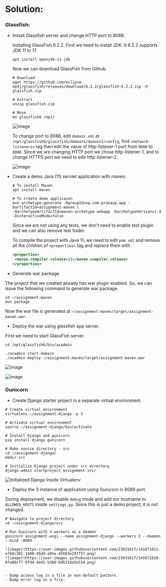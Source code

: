 # Solution:

### Glassfish:
 - Install Glassfish server and change HTTP port to 8088.

    Installing GlassFish 6.2.2. First we need to install JDK. It 6.2.2 supports JDK 11 to 17.
    
      ```console
      apt install openjdk-11-jdk
      ```

      Now we can download GlassFish from Github.

      ```console
      # Download
      wget https://github.com/eclipse-ee4j/glassfish/releases/download/6.2.2/glassfish-6.2.2.zip -O glassfish.zip

      # Extract
      unzip glassfish.zip

      # Move
      mv glassfish6 /opt/
      ```
      
      ![image](https://user-images.githubusercontent.com/23631617/141667457-a2a6693b-41f5-42be-ad7e-65fe294396fc.png)

      To change port to 8088, edit `domain.xml` at `/opt/glassfish6/glassfish/domains/domain1/config`, find `<network-listeners>` tag then edit the value of
      http-listener-1 port from `8080` to `8088`. Since we are changing HTTP port we chose http-listener-1, and to change HTTPS port we need to edit http-listener-2.
      
      ![image](https://user-images.githubusercontent.com/23631617/141667640-0288875b-49a2-4f44-80fa-d514ef3ce2cf.png)


 - Create a demo Java (11) servlet application with maven.
   
   ```console
   # To install Maven
   apt install maven
   
   # To create demo applicaion
   mvn archetype:generate -DgroupId=np.com.pranavp.app -DartifactId=assignment-maven \
   -DarchetypeArtifactId=maven-archetype-webapp -DarchetypeVersion=1.4 -DinteractiveMode=false
   ```
   
   Since we are not using any tests, we don't need to enable test plugin and we can also remove test folder.
   
   To compile the project with Java 11, we need to edit `pom.xml` and remove all the children of `<properties>` tag and replace them with
   
   ```xml
   <properties>
    <maven.compiler.release>11</maven.compiler.release>
   </properties>
   ```

 - Generate war package.

  The project that we created already has war plugin enabled. So, we can issue the following command to generate war package.
  
  ```console
  cd ~/assignment-maven
  mvn package
  ```
  
  Now the war file is generated at `~/assignment-maven/target/assignment-maven.war`.
 
 - Deploy the war using glassfish app server.

 First we need to start GlassFish server.
 
 ```console
 cd /opt/glassfish6/bin/asadmin
 
 ./asadmin start-domain
 ./asadmin deploy ~/assignment-maven/target/assignment-maven.war
 ```

 ![image](https://user-images.githubusercontent.com/23631617/141670169-556012c0-e0ab-4eaf-9657-5a3afa19b9fe.png)
 
 ![image](https://user-images.githubusercontent.com/23631617/141670205-9592bf38-6558-46d7-a325-38ad7228c098.png)


### Gunicorn
 - Create Django starter project in a separate virtual environment.

 ```console
 # Create virtual environment
 virtualenv ~/assignment-django -p 3
 
 # Activate virtual environment
 source ~/assignment-django/bin/activate
 
 # Install Django and gunicorn
 pip install django gunicorn
 
 # Make source directory - src
 cd ~/assignment-django/
 mkdir src
 
 # Initialize Django project under src directory
 django-admin startproject assignment src/
 ```
 
 ![Initialized Django Inside Virtualenv](https://user-images.githubusercontent.com/23631617/141670629-f8ba5e7d-df76-4251-af38-5ee43777c104.png)
 
 - Deploy the 3 instance of application using Gunicorn in 8089 port.

 During deployment, we disable `debug` mode and add our hostname to `ALLOWED_HOSTS` inside `settings.py`. Since this is just a demo project, it is not changed.
 
 ```console
 # Navigate to project directory
 cd ~/assignment-django/src
 
 # Run Gunicorn with 3 workers as a deamon
 gunicorn assignment.wsgi --name assignment-django --workers 3 --daemon --bind :8089
 
 ![image](https://user-images.githubusercontent.com/23631617/141671811-e7b0c301-1490-45dd-a95e-45603e297f57.png)
 ![image](https://user-images.githubusercontent.com/23631617/141671828-8fa88cf7-9fd4-4ed1-b3b0-bdb314a5e514.png) 


 - Dump access log in a file in non-default pattern.
 - Dump error log in a file.
